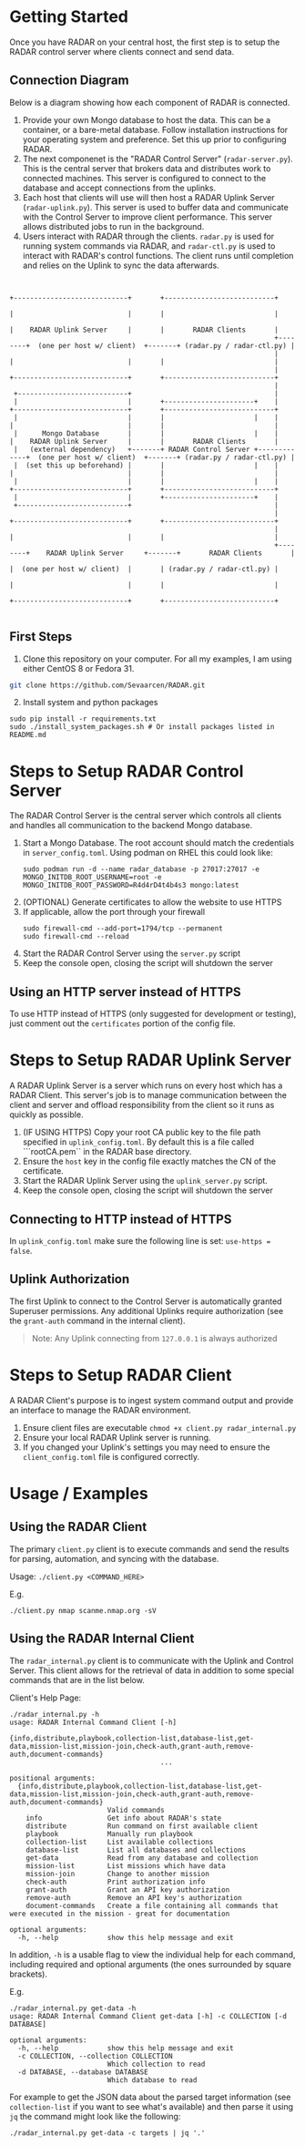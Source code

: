 # Getting Started

Once you have RADAR on your central host, the first step is to setup the RADAR control server where clients connect and send data.


## Connection Diagram
Below is a diagram showing how each component of RADAR is connected.

1. Provide your own Mongo database to host the data. This can be a container, or a bare-metal database. Follow installation instructions for your operating system and preference. Set this up prior to configuring RADAR.
2. The next componenet is the "RADAR Control Server" (`radar-server.py`). This is the central server that brokers data and distributes work to connected machines. This server is configured to connect to the database and accept connections from the uplinks.
3. Each host that clients will use will then host a RADAR Uplink Server (`radar-uplink.py`). This server is used to buffer data and communicate with the Control Server to improve client performance. This server allows distributed jobs to run in the background.
4. Users interact with RADAR through the clients. `radar.py` is used for running system commands via RADAR, and `radar-ctl.py` is used to interact with RADAR's control functions. The client runs until completion and relies on the Uplink to sync the data afterwards.
```

                                                                          +----------------------------+       +---------------------------+
                                                                          |                            |       |                           |
                                                                          |    RADAR Uplink Server     |       |       RADAR Clients       |
                                                                 +--------+  (one per host w/ client)  +-------+ (radar.py / radar-ctl.py) |
                                                                 |        |                            |       |                           |
                                                                 |        +----------------------------+       +---------------------------+
                                                                 |
 +---------------------------+                                   |
 |                           |       +----------------------+    |        +----------------------------+       +---------------------------+
 |                           |       |                      |    |        |                            |       |                           |
 |      Mongo Database       |       |                      |    |        |    RADAR Uplink Server     |       |       RADAR Clients       |
 |   (external dependency)   +-------+ RADAR Control Server +-------------+  (one per host w/ client)  +-------+ (radar.py / radar-ctl.py) |
 |  (set this up beforehand) |       |                      |    |        |                            |       |                           |
 |                           |       |                      |    |        +----------------------------+       +---------------------------+
 |                           |       +----------------------+    |
 +---------------------------+                                   |
                                                                 |        +----------------------------+       +---------------------------+
                                                                 |        |                            |       |                           |
                                                                 +--------+    RADAR Uplink Server     +-------+       RADAR Clients       |
                                                                          |  (one per host w/ client)  |       | (radar.py / radar-ctl.py) |
                                                                          |                            |       |                           |
                                                                          +----------------------------+       +---------------------------+


```
## First Steps

1. Clone this repository on your computer. For all my examples, I am using either CentOS 8 or Fedora 31.
```bash
git clone https://github.com/Sevaarcen/RADAR.git
```

2. Install system and python packages
```
sudo pip install -r requirements.txt
sudo ./install_system_packages.sh # Or install packages listed in README.md
```

# Steps to Setup RADAR Control Server

The RADAR Control Server is the central server which controls all clients and handles all communication to the backend Mongo database.

1. Start a Mongo Database. The root account should match the credentials in ```server_config.toml```. Using podman on RHEL this could look like:
    ```
    sudo podman run -d --name radar_database -p 27017:27017 -e MONGO_INITDB_ROOT_USERNAME=root -e MONGO_INITDB_ROOT_PASSWORD=R4d4rD4t4b4s3 mongo:latest
    ```
2. (OPTIONAL) Generate certificates to allow the website to use HTTPS
3. If applicable, allow the port through your firewall
    ```
    sudo firewall-cmd --add-port=1794/tcp --permanent
    sudo firewall-cmd --reload
    ``` 
4. Start the RADAR Control Server using the ```server.py``` script
5. Keep the console open, closing the script will shutdown the server

## Using an HTTP server instead of HTTPS

To use HTTP instead of HTTPS (only suggested for development or testing), just comment out the `certificates` portion of the config file.


# Steps to Setup RADAR Uplink Server

A RADAR Uplink Server is a server which runs on every host which has a RADAR Client. This server's job is to manage communication between the client and server and offload responsibility from the client so it runs as quickly as possible.

1. (IF USING HTTPS) Copy your root CA public key to the file path specified in ```uplink_config.toml```. By default this is a file called ```rootCA.pem`` in the RADAR base directory.
2. Ensure the ```host``` key in the config file exactly matches the CN of the certificate.
3. Start the RADAR Uplink Server using the ```uplink_server.py``` script.
4. Keep the console open, closing the script will shutdown the server

## Connecting to HTTP instead of HTTPS

In `uplink_config.toml` make sure the following line is set: `use-https = false`.

## Uplink Authorization
The first Uplink to connect to the Control Server is automatically granted Superuser permissions. Any additional Uplinks require authorization (see the `grant-auth` command in the internal client).

> Note: Any Uplink connecting from `127.0.0.1` is always authorized



# Steps to Setup RADAR Client

A RADAR Client's purpose is to ingest system command output and provide an interface to manage the RADAR environment.

1. Ensure client files are executable `chmod +x client.py radar_internal.py`
1. Ensure your local RADAR Uplink server is running.
2. If you changed your Uplink's settings you may need to ensure the `client_config.toml` file is configured correctly.

# Usage / Examples

## Using the RADAR Client
The primary `client.py` client is to execute commands and send the results for parsing, automation, and syncing with the database.

Usage: `./client.py <COMMAND_HERE>`

E.g.
```
./client.py nmap scanme.nmap.org -sV
```

## Using the RADAR Internal Client
The `radar_internal.py` client is to communicate with the Uplink and Control Server. This client allows for the retrieval of data in addition to some special commands that are in the list below. 

Client's Help Page:
```
./radar_internal.py -h
usage: RADAR Internal Command Client [-h]
                                     {info,distribute,playbook,collection-list,database-list,get-data,mission-list,mission-join,check-auth,grant-auth,remove-auth,document-commands}   
                                     ...

positional arguments:
  {info,distribute,playbook,collection-list,database-list,get-data,mission-list,mission-join,check-auth,grant-auth,remove-auth,document-commands}
                        Valid commands
    info                Get info about RADAR's state
    distribute          Run command on first available client
    playbook            Manually run playbook
    collection-list     List available collections
    database-list       List all databases and collections
    get-data            Read from any database and collection
    mission-list        List missions which have data
    mission-join        Change to another mission
    check-auth          Print authorization info
    grant-auth          Grant an API key authorization
    remove-auth         Remove an API key's authorization
    document-commands   Create a file containing all commands that were executed in the mission - great for documentation

optional arguments:
  -h, --help            show this help message and exit
```

In addition, `-h` is a usable flag to view the individual help for each command, including required and optional arguments (the ones surrounded by square brackets).

E.g.
```
./radar_internal.py get-data -h       
usage: RADAR Internal Command Client get-data [-h] -c COLLECTION [-d DATABASE]

optional arguments:
  -h, --help            show this help message and exit
  -c COLLECTION, --collection COLLECTION
                        Which collection to read
  -d DATABASE, --database DATABASE
                        Which database to read
```

For example to get the JSON data about the parsed target information (see `collection-list` if you want to see what's available) and then parse it using `jq` the command might look like the following:
```
./radar_internal.py get-data -c targets | jq '.'
```
